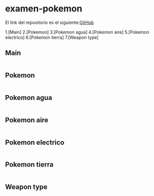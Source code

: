 # examen-pokemon
El link del repositorio es el siguiente:[GitHub](https://github.com/joseluis031/examen-pokemon.git)

1.[Main]
2.[Pokemon]
3.[Pokemon agua]
4.[Pokemon aire]
5.[Pokemon electrico]
6.[Pokemon tierra]
7.[Weapon type]

## Main
```

```

## Pokemon
```

```

## Pokemon agua
```

```

## Pokemon aire
```

```

## Pokemon electrico
```

```

## Pokemon tierra
```

```

## Weapon type
```

```
